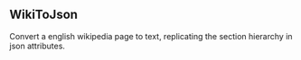 ## WikiToJson

Convert a english wikipedia page to text, replicating the section hierarchy in json attributes.